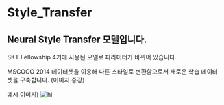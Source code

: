 # Style_Transfer

## Neural Style Transfer 모델입니다.

SKT Fellowship 4기에 사용된 모델로 파라미터가 바뀌어 있습니다.

MSCOCO 2014 데이터셋을 이용해 다른 스타일로 변환함으로서 새로운 학습 데이터셋을 구축합니다. (이미지 증강)

예시 이미지)
![hi](https://github.com/Flying-4-Potatoes/Style_Transfer/assets/79971467/fc19fd49-fb7c-49ac-a107-0bb1f7b416e5)
